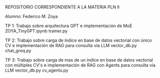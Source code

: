 REPOSITORIO CORRESPONDIENTE A LA MATERIA PLN II

Alumno: Federico M. Zoya

TP 1: Trabajo sobre arquitectura GPT e implementación de MoE
    ZOYA_TinyGPT.ipynb
    trainer.py

TP 2: Trabajo sobre carga de índice en base de datos vectorial con único CV e implementación de RAG para consulta vía LLM
    vector_db.py
    chat_groq.py

TP 3: Trabajo sobre carga de mas de un índice en base de datos vectorial con múltiples CV's e implementación de RAG con Agents para consulta vía LLM
    vector_db.py
    cv_agents.py

